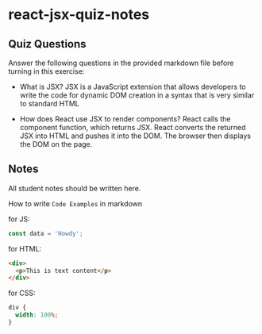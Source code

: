 # react-jsx-quiz-notes

## Quiz Questions

Answer the following questions in the provided markdown file before turning in this exercise:

- What is JSX?
  JSX is a JavaScript extension that allows developers to write the code for dynamic DOM creation in a syntax that is very similar to standard HTML

- How does React use JSX to render components?
  React calls the component function, which returns JSX. React converts the returned JSX into HTML and pushes it into the DOM. The browser then displays the DOM on the page.

## Notes

All student notes should be written here.

How to write `Code Examples` in markdown

for JS:

```javascript
const data = 'Howdy';
```

for HTML:

```html
<div>
  <p>This is text content</p>
</div>
```

for CSS:

```css
div {
  width: 100%;
}
```
